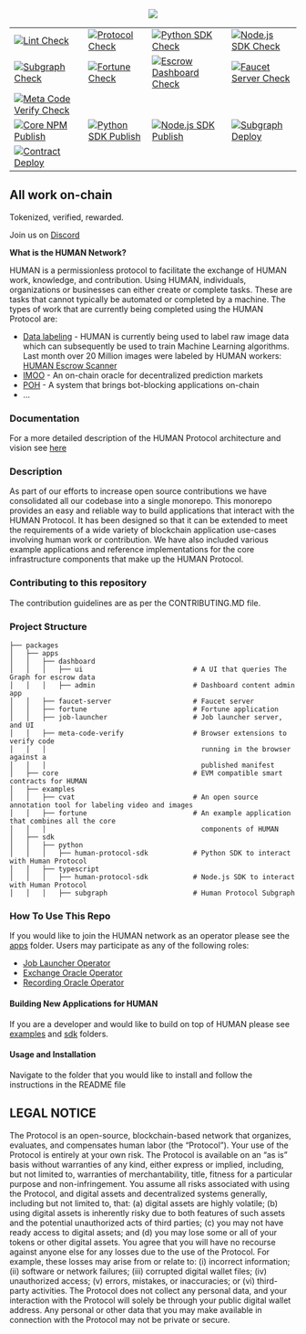 <p align="center">
<a href="https://www.humanprotocol.org/"><img src="https://user-images.githubusercontent.com/104898604/201488028-2b0f29cb-c620-484f-991f-4a8b16efd7cc.png" /></a></p>

| | | | |
| --- | --- | --- | --- |
| [![Lint Check](https://github.com/humanprotocol/human-protocol/actions/workflows/ci-lint.yaml/badge.svg?branch=main)](https://github.com/humanprotocol/human-protocol/actions/workflows/ci-lint.yaml) | [![Protocol Check](https://github.com/humanprotocol/human-protocol/actions/workflows/ci-test-core.yaml/badge.svg?branch=main)](https://github.com/humanprotocol/human-protocol/actions/workflows/ci-test-core.yaml) | [![Python SDK Check](https://github.com/humanprotocol/human-protocol/actions/workflows/ci-test-python-sdk.yaml/badge.svg?branch=main)](https://github.com/humanprotocol/human-protocol/actions/workflows/ci-test-python-sdk.yaml) | [![Node.js SDK Check](https://github.com/humanprotocol/human-protocol/actions/workflows/ci-test-node-sdk.yaml/badge.svg?branch=main)](https://github.com/humanprotocol/human-protocol/actions/workflows/ci-test-node-sdk.yaml) |
| [![Subgraph Check](https://github.com/humanprotocol/human-protocol/actions/workflows/ci-test-subgraph.yaml/badge.svg?branch=main)](https://github.com/humanprotocol/human-protocol/actions/workflows/ci-test-subgraph.yaml) | [![Fortune Check](https://github.com/humanprotocol/human-protocol/actions/workflows/ci-test-fortune.yaml/badge.svg?branch=main)](https://github.com/humanprotocol/human-protocol/actions/workflows/ci-test-fortune.yaml) | [![Escrow Dashboard Check](https://github.com/humanprotocol/human-protocol/actions/workflows/ci-test-dashboard-ui.yaml/badge.svg?branch=main)](https://github.com/humanprotocol/human-protocol/actions/workflows/ci-test-dashboard-ui.yaml) | [![Faucet Server Check](https://github.com/humanprotocol/human-protocol/actions/workflows/ci-test-faucet-server.yaml/badge.svg?branch=main)](https://github.com/humanprotocol/human-protocol/actions/workflows/ci-test-faucet-server.yaml) |
| [![Meta Code Verify Check](https://github.com/humanprotocol/human-protocol/actions/workflows/ci-test-meta-code-verify.yaml/badge.svg?branch=main)](https://github.com/humanprotocol/human-protocol/actions/workflows/ci-test-meta-code-verify.yaml) |  |  |  |
| [![Core NPM Publish](https://github.com/humanprotocol/human-protocol/actions/workflows/cd-core.yaml/badge.svg?event=release)](https://github.com/humanprotocol/human-protocol/actions/workflows/cd-core.yaml) | [![Python SDK Publish](https://github.com/humanprotocol/human-protocol/actions/workflows/cd-python-sdk.yaml/badge.svg?event=release)](https://github.com/humanprotocol/human-protocol/actions/workflows/cd-python-sdk.yaml) | [![Node.js SDK Publish](https://github.com/humanprotocol/human-protocol/actions/workflows/cd-node-sdk.yaml/badge.svg?event=release)](https://github.com/humanprotocol/human-protocol/actions/workflows/cd-node-sdk.yaml) | [![Subgraph Deploy](https://github.com/humanprotocol/human-protocol/actions/workflows/cd-subgraph.yaml/badge.svg?branch=main)](https://github.com/humanprotocol/human-protocol/actions/workflows/cd-subgraph.yaml) |
| [![Contract Deploy](https://github.com/humanprotocol/human-protocol/actions/workflows/cd-deploy-contracts.yaml/badge.svg?event=workflow_dispatch)](https://github.com/humanprotocol/human-protocol/actions/workflows/cd-deploy-contracts.yaml) |  |  |  |


## All work on-chain

Tokenized, verified, rewarded.

Join us on [Discord](http://hmt.ai/discord)

**What is the HUMAN Network?**

HUMAN is a permissionless protocol to facilitate the exchange of HUMAN work, knowledge, and contribution.  Using HUMAN, individuals, organizations or businesses can either create or complete tasks.  These are tasks that cannot typically be automated or completed by a machine.  The types of work that are currently being completed using the HUMAN Protocol are:

* [Data labeling](https://app.humanprotocol.org/) - HUMAN is currently being used to label raw image data which can subsequently be used to train Machine Learning algorithms.  Last month over 20 Million images were labeled by HUMAN workers: [HUMAN Escrow Scanner](https://dashboard.humanprotocol.org/)
* [IMOO](https://www.humanprotocol.org/imoo) - An on-chain oracle for decentralized prediction markets
* [POH](https://www.humanprotocol.org/proof-of-humanity) - A system that brings bot-blocking applications on-chain
* …

### Documentation

For a more detailed description of the HUMAN Protocol architecture and vision see [here](https://github.com/humanprotocol/.github/wiki)

### Description

As part of our efforts to increase open source contributions we have consolidated all our codebase into a single monorepo.  This monorepo provides an easy and reliable way to  build applications that interact with the HUMAN Protocol.  It has been designed so that it can be extended to meet the requirements of a wide variety of blockchain application use-cases involving human work or contribution.  We have also included various example applications and reference implementations for the core infrastructure components that make up the HUMAN Protocol.

### Contributing to this repository

The contribution guidelines are as per the CONTRIBUTING.MD file.

### Project Structure

```raw
├── packages
│   ├── apps
│   │   ├── dashboard
│   │   │   ├── ui                           # A UI that queries The Graph for escrow data
│   │   │   ├── admin                        # Dashboard content admin app
│   │   ├── faucet-server                    # Faucet server
│   │   ├── fortune                          # Fortune application
│   │   ├── job-launcher                     # Job launcher server, and UI
│   │   ├── meta-code-verify                 # Browser extensions to verify code
│   │   │                                      running in the browser against a
│   │   │                                      published manifest
│   ├── core                                 # EVM compatible smart contracts for HUMAN
│   ├── examples
│   │   ├── cvat                             # An open source annotation tool for labeling video and images
│   │   ├── fortune                          # An example application that combines all the core
│   │   │                                      components of HUMAN
│   ├── sdk
│   │   ├── python
│   │   │   ├── human-protocol-sdk           # Python SDK to interact with Human Protocol
│   │   ├── typescript
│   │   │   ├── human-protocol-sdk           # Node.js SDK to interact with Human Protocol
│   │   │   ├── subgraph                     # Human Protocol Subgraph
```

### How To Use This Repo

If you would like to join the HUMAN network as an operator please see the [apps](https://github.com/humanprotocol/human-protocol/tree/main/packages/apps) folder.  Users may participate as any of the following roles:

* [Job Launcher Operator](https://github.com/humanprotocol/human-protocol/tree/main/packages/apps/job-launcher)
* [Exchange Oracle Operator](https://github.com/humanprotocol/human-protocol/tree/main/packages/apps/fortune/exchange-oracle)
* [Recording Oracle Operator](https://github.com/humanprotocol/human-protocol/tree/main/packages/apps/fortune/recording-oracle)

#### Building New Applications for HUMAN

If you are a developer and would like to build on top of HUMAN please see [examples](https://github.com/humanprotocol/human-protocol/tree/main/packages/examples) and [sdk](https://github.com/humanprotocol/human-protocol/tree/main/packages/sdk) folders.

#### Usage and Installation

Navigate to the folder that you would like to install and follow the instructions in the README file

## LEGAL NOTICE

The Protocol is an open-source, blockchain-based network that organizes, evaluates, and compensates human labor (the “Protocol”).  Your use of the Protocol is entirely at your own risk. The Protocol is available on an “as is” basis without warranties of any kind, either express or implied, including, but not limited to, warranties of merchantability, title, fitness for a particular purpose and non-infringement. You assume all risks associated with using the Protocol, and digital assets   and   decentralized   systems   generally,   including   but   not
limited to, that: (a) digital assets are highly volatile; (b) using digital assets is inherently risky due to both features of such assets and the potential unauthorized acts of third parties; (c) you may not have ready access to digital assets; and (d) you may lose some or all of your tokens or other digital assets. You agree that you will have no recourse against anyone else for any losses due to the use of the Protocol. For example, these losses may arise from or relate to: (i) incorrect   information;   (ii)   software   or   network   failures;  (iii) corrupted digital wallet files; (iv) unauthorized access; (v) errors, mistakes, or inaccuracies; or (vi) third-party activities. The Protocol does not collect any personal data, and your interaction with the Protocol will solely be through your public digital wallet address. Any personal or other data that you may make available in connection with the Protocol may not be private or secure.
